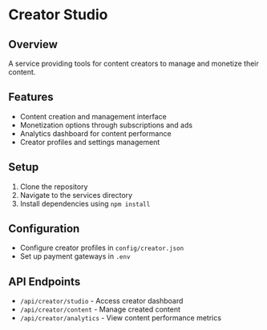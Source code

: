 # Creator Studio

## Overview
A service providing tools for content creators to manage and monetize their content.

## Features
- Content creation and management interface
- Monetization options through subscriptions and ads
- Analytics dashboard for content performance
- Creator profiles and settings management

## Setup
1. Clone the repository
2. Navigate to the services directory
3. Install dependencies using `npm install`

## Configuration
- Configure creator profiles in `config/creator.json`
- Set up payment gateways in `.env`

## API Endpoints
- `/api/creator/studio` - Access creator dashboard
- `/api/creator/content` - Manage created content
- `/api/creator/analytics` - View content performance metrics
